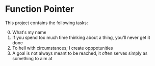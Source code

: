 # Function Pointer
This project contains the following tasks:

0. What's my name
1. If you spend too much time thinking about a thing, you'll never get it done
2. To hell with circumstances; I create opppotunities
3. A goal is not always meant to be reached, it often serves simply as something to aim at


